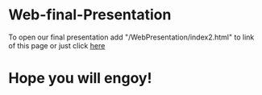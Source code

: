 # Web-final-Presentation

To open our final presentation add "/WebPresentation/index2.html" to link of this page or just click [here](https://mango-satanova.github.io/Web-final-Presentation/WebPresentation/index2.html)

# Hope you will engoy!
